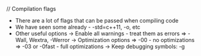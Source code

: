 // Compilation flags
- There are a lot of flags that can be passed when compiling code
- We have seen some already - -std=c++11, -o, etc
- Other useful options
   → Enable all warnings - treat them as errors
      ⇒ -Wall, Wextra, -Werror
   → Optimization options
      ⇒ -00 - no optimizations
      ⇒ -03 or -0fast - full optimizations
   → Keep debugging symbols: -g



